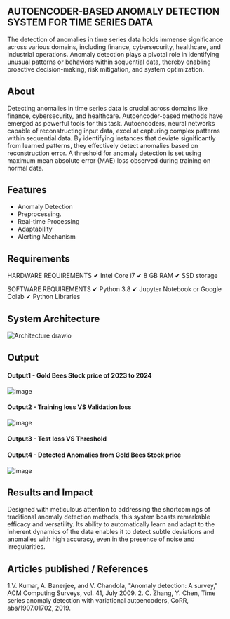 ## AUTOENCODER-BASED ANOMALY DETECTION SYSTEM FOR TIME SERIES DATA
The detection of anomalies in time series data holds immense significance across various domains, including finance, cybersecurity, healthcare, and industrial operations. Anomaly detection plays a pivotal role in identifying unusual patterns or behaviors within sequential data, thereby enabling proactive decision-making, risk mitigation, and system optimization.

## About
Detecting anomalies in time series data is crucial across domains like finance, cybersecurity, and healthcare. Autoencoder-based methods have emerged as powerful tools for this task. Autoencoders, neural networks capable of reconstructing input data, excel at capturing complex patterns within sequential data. By identifying instances that deviate significantly from learned patterns, they effectively detect anomalies based on reconstruction error. A threshold for anomaly detection is set using maximum mean absolute error (MAE) loss observed during training on normal data.

## Features
-  Anomaly Detection
- Preprocessing.
- Real-time Processing
- Adaptability
-  Alerting Mechanism


## Requirements

 HARDWARE REQUIREMENTS
✔ Intel Core i7
✔ 8 GB RAM
✔ SSD storage

 SOFTWARE REQUIREMENTS
✔ Python 3.8
✔ Jupyter Notebook or Google Colab
✔ Python Libraries

## System Architecture

![Architecture drawio](https://github.com/Kayalvizhi02/AUTOENCODER-BASED-ANOMALY-DETECTION-SYSTEM-FOR-TIME-SERIES-DATA/assets/75413726/4c2c012b-60a3-4e26-a34a-d8775bd1fe35)


## Output

#### Output1 - Gold Bees Stock price of 2023 to 2024

![image](https://github.com/Kayalvizhi02/AUTOENCODER-BASED-ANOMALY-DETECTION-SYSTEM-FOR-TIME-SERIES-DATA/assets/75413726/154ec3dc-dfb2-474a-bbf9-71b2c468cd06)


#### Output2 - Training loss VS Validation loss

![image](https://github.com/Kayalvizhi02/AUTOENCODER-BASED-ANOMALY-DETECTION-SYSTEM-FOR-TIME-SERIES-DATA/assets/75413726/074a830b-3d8c-44ca-9d6c-be106109141f)


#### Output3 - Test loss VS Threshold



#### Output4 - Detected Anomalies from Gold Bees Stock price

![image](https://github.com/Kayalvizhi02/AUTOENCODER-BASED-ANOMALY-DETECTION-SYSTEM-FOR-TIME-SERIES-DATA/assets/75413726/dcc09927-3fd4-461c-8ba2-0d350a9c5ab1)





## Results and Impact

Designed with meticulous attention to addressing the shortcomings of traditional anomaly
detection methods, this system boasts remarkable efficacy and versatility. Its ability to
automatically learn and adapt to the inherent dynamics of the data enables it to detect subtle
deviations and anomalies with high accuracy, even in the presence of noise and irregularities.

## Articles published / References
1.V. Kumar, A. Banerjee, and V. Chandola, "Anomaly detection: A survey," ACM Computing
Surveys, vol. 41, July 2009.
2. C. Zhang, Y. Chen, Time series anomaly detection with variational autoencoders, CoRR,
abs/1907.01702, 2019.


